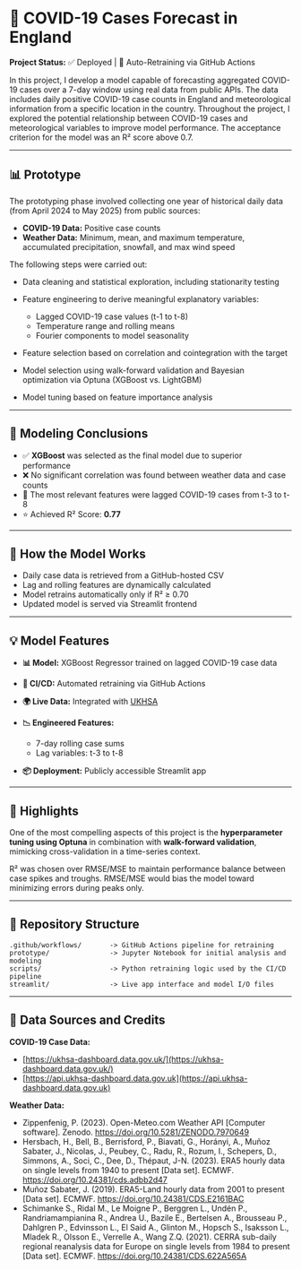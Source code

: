 # 🦠 COVID-19 Cases Forecast in England

**Project Status:** ✅ Deployed | 🔁 Auto-Retraining via GitHub Actions

In this project, I develop a model capable of forecasting aggregated COVID-19 cases over a 7-day window using real data from public APIs. The data includes daily positive COVID-19 case counts in England and meteorological information from a specific location in the country. Throughout the project, I explored the potential relationship between COVID-19 cases and meteorological variables to improve model performance. The acceptance criterion for the model was an R² score above 0.7.

---

## 📊 Prototype

The prototyping phase involved collecting one year of historical daily data (from April 2024 to May 2025) from public sources:

* **COVID-19 Data:** Positive case counts
* **Weather Data:** Minimum, mean, and maximum temperature, accumulated precipitation, snowfall, and max wind speed

The following steps were carried out:

* Data cleaning and statistical exploration, including stationarity testing
* Feature engineering to derive meaningful explanatory variables:

  * Lagged COVID-19 case values (t-1 to t-8)
  * Temperature range and rolling means
  * Fourier components to model seasonality
* Feature selection based on correlation and cointegration with the target
* Model selection using walk-forward validation and Bayesian optimization via Optuna (XGBoost vs. LightGBM)
* Model tuning based on feature importance analysis

---

## 🔧 Modeling Conclusions

* ✅ **XGBoost** was selected as the final model due to superior performance
* ❌ No significant correlation was found between weather data and case counts
* 🔹 The most relevant features were lagged COVID-19 cases from t-3 to t-8
* ⭐ Achieved R² Score: **0.77**

---

## 🔄 How the Model Works

* Daily case data is retrieved from a GitHub-hosted CSV
* Lag and rolling features are dynamically calculated
* Model retrains automatically only if R² ≥ 0.70
* Updated model is served via Streamlit frontend

---

## 💡 Model Features

* **📊 Model:** XGBoost Regressor trained on lagged COVID-19 case data
* **🔁 CI/CD:** Automated retraining via GitHub Actions
* **🌍 Live Data:** Integrated with [UKHSA](https://coronavirus.data.gov.uk/)
* **📉 Engineered Features:**

  * 7-day rolling case sums
  * Lag variables: t-3 to t-8
* **📦 Deployment:** Publicly accessible Streamlit app

---

## 🌟 Highlights

One of the most compelling aspects of this project is the **hyperparameter tuning using Optuna** in combination with **walk-forward validation**, mimicking cross-validation in a time-series context.

R² was chosen over RMSE/MSE to maintain performance balance between case spikes and troughs. RMSE/MSE would bias the model toward minimizing errors during peaks only.

---

## 📂 Repository Structure

```
.github/workflows/       -> GitHub Actions pipeline for retraining
prototype/               -> Jupyter Notebook for initial analysis and modeling
scripts/                 -> Python retraining logic used by the CI/CD pipeline
streamlit/               -> Live app interface and model I/O files
```

---

## 📃 Data Sources and Credits

**COVID-19 Case Data:**

* [https://ukhsa-dashboard.data.gov.uk/](https://ukhsa-dashboard.data.gov.uk/)
* [https://api.ukhsa-dashboard.data.gov.uk](https://api.ukhsa-dashboard.data.gov.uk)

**Weather Data:**

* Zippenfenig, P. (2023). Open-Meteo.com Weather API [Computer software]. Zenodo. https://doi.org/10.5281/ZENODO.7970649
* Hersbach, H., Bell, B., Berrisford, P., Biavati, G., Horányi, A., Muñoz Sabater, J., Nicolas, J., Peubey, C., Radu, R., Rozum, I., Schepers, D., Simmons, A., Soci, C., Dee, D., Thépaut, J-N. (2023). ERA5 hourly data on single levels from 1940 to present [Data set]. ECMWF. https://doi.org/10.24381/cds.adbb2d47
* Muñoz Sabater, J. (2019). ERA5-Land hourly data from 2001 to present [Data set]. ECMWF. https://doi.org/10.24381/CDS.E2161BAC
* Schimanke S., Ridal M., Le Moigne P., Berggren L., Undén P., Randriamampianina R., Andrea U., Bazile E., Bertelsen A., Brousseau P., Dahlgren P., Edvinsson L., El Said A., Glinton M., Hopsch S., Isaksson L., Mladek R., Olsson E., Verrelle A., Wang Z.Q. (2021). CERRA sub-daily regional reanalysis data for Europe on single levels from 1984 to present [Data set]. ECMWF. https://doi.org/10.24381/CDS.622A565A
